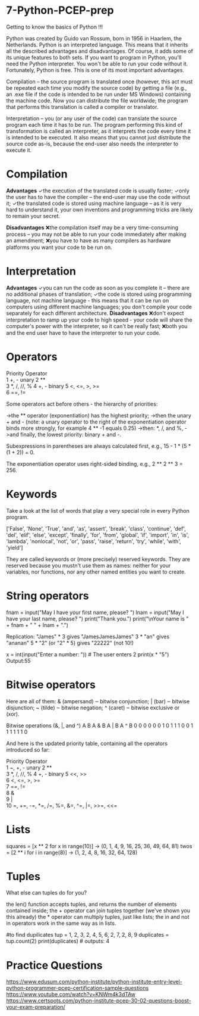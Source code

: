 # 7-Python-PCEP-prep

Getting to know the basics of Python !!!

Python was created by Guido van Rossum, born in 1956 in Haarlem, the Netherlands. 
Python is an interpreted language. This means that it inherits all the described advantages and disadvantages. Of course, it adds some of its unique features to both sets.
If you want to program in Python, you'll need the Python interpreter. You won't be able to run your code without it. Fortunately, Python is free. This is one of its most important advantages.

Compilation – the source program is translated once (however, this act must be repeated each time you modify the source code) by getting a file (e.g., an .exe file if the code is intended to be run under MS Windows) containing the machine code. Now you can distribute the file worldwide; the program that performs this translation is called a compiler or translator.

Interpretation – you (or any user of the code) can translate the source program each time it has to be run. The program performing this kind of transformation is called an interpreter, as it interprets the code every time it is intended to be executed. It also means that you cannot just distribute the source code as-is, because the end-user also needs the interpreter to execute it.

# **Compilation**
**Advantages**
✓the execution of the translated code is usually faster;
✓only the user has to have the compiler – the end-user may use the code without it;
✓the translated code is stored using machine language – as it is very hard to understand it, your own inventions and programming tricks are likely to remain your secret.

**Disadvantages**
❌the compilation itself may be a very time-consuming process – you may not be able to run your code immediately after making an amendment;
❌you have to have as many compilers as hardware platforms you want your code to be run on.

# **Interpretation**
**Advantages**
✓you can run the code as soon as you complete it – there are no additional phases of translation;
✓the code is stored using programming language, not machine language - this means that it can be run on computers using different machine languages; you don't compile your code separately for each different architecture.
**Disadvantages**
❌don't expect interpretation to ramp up your code to high speed - your code will share the computer's power with the interpreter, so it can't be really fast;
❌both you and the end user have to have the interpreter to run your code.

# Operators
Priority	Operator	
1	+, -	unary
2	**	
3	*, /, //, %	
4	+, -	binary
5	<, <=, >, >=	
6	==, !=	

Some operators act before others - the hierarchy of priorities:

->the ** operator (exponentiation) has the highest priority;
->then the unary + and - (note: a unary operator to the right of the exponentiation operator binds more strongly, for example 4 ** -1 equals 0.25)
->then: *, /, and %,
->and finally, the lowest priority: binary + and -.

Subexpressions in parentheses are always calculated first, e.g., 15 - 1 * (5 * (1 + 2)) = 0.

The exponentiation operator uses right-sided binding, e.g., 2 ** 2 ** 3 = 256.

# Keywords
Take a look at the list of words that play a very special role in every Python program.

['False', 'None', 'True', 'and', 'as', 'assert', 'break', 'class', 'continue', 'def', 'del', 'elif', 'else', 'except', 'finally', 'for', 'from', 'global', 'if', 'import', 'in', 'is', 'lambda', 'nonlocal', 'not', 'or', 'pass', 'raise', 'return', 'try', 'while', 'with', 'yield']

They are called keywords or (more precisely) reserved keywords. They are reserved because you mustn't use them as names: neither for your variables, nor functions, nor any other named entities you want to create.

# String operators
fnam = input("May I have your first name, please? ")
lnam = input("May I have your last name, please? ")
print("Thank you.")
print("\nYour name is " + fnam + " " + lnam + ".")

Replication:
"James" * 3 gives "JamesJamesJames"
3 * "an" gives "ananan"
5 * "2" (or "2" * 5) gives "22222" (not 10!)

x = int(input("Enter a number: ")) # The user enters 2
print(x * "5")
Output:55

# Bitwise operators
Here are all of them:
& (ampersand) ‒ bitwise conjunction;
| (bar) ‒ bitwise disjunction;
~ (tilde) ‒ bitwise negation;
^ (caret) ‒ bitwise exclusive or (xor).

Bitwise operations (&, |, and ^)
A	B     A & B   A | B   A ^ B
0	0	0	0	0
0	1	0	1	1
1	0	0	1	1
1	1	1	1	0

And here is the updated priority table, containing all the operators introduced so far:

Priority	Operator	
1	~, +, -	unary
2	**	
3	*, /, //, %	
4	+, -	binary
5	<<, >>	
6	<, <=, >, >=	
7	==, !=	
8	&	
9	|	
10	=, +=, -=, *=, /=, %=, &=, ^=, |=, >>=, <<=	


# Lists
squares = [x ** 2 for x in range(10)] -> (0, 1, 4, 9, 16, 25, 36, 49, 64, 81)
twos = [2 ** i for i in range(8)] -> (1, 2, 4, 8, 16, 32, 64, 128)

# Tuples
What else can tuples do for you?

the len() function accepts tuples, and returns the number of elements contained inside;
the + operator can join tuples together (we've shown you this already)
the * operator can multiply tuples, just like lists;
the in and not in operators work in the same way as in lists.

#to find dupilicates
tup = 1, 2, 3, 2, 4, 5, 6, 2, 7, 2, 8, 9
duplicates = tup.count(2)
print(duplicates)    # outputs: 4

# Practice Questions

https://www.edusum.com/python-institute/python-institute-entry-level-python-programmer-pcep-certification-sample-questions
https://www.youtube.com/watch?v=KNWm4k3dTAw
https://www.certspots.com/python-institute-pcep-30-02-questions-boost-your-exam-preparation/

 



